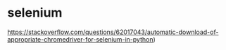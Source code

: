 # selenium

https://stackoverflow.com/questions/62017043/automatic-download-of-appropriate-chromedriver-for-selenium-in-python)
